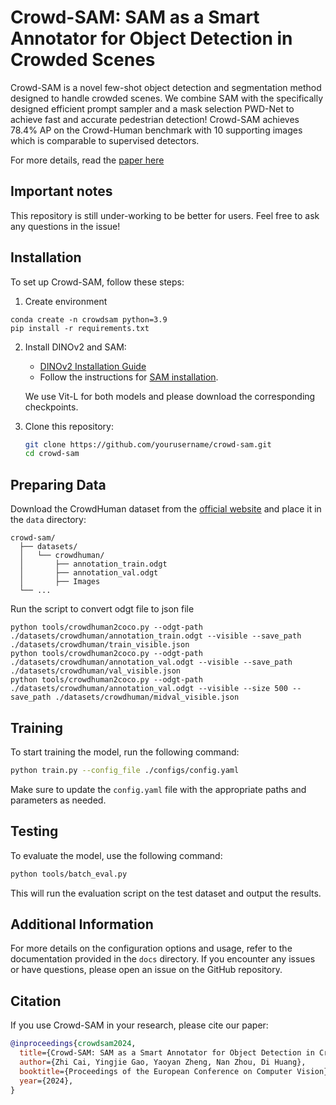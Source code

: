 
#  Crowd-SAM: SAM as a Smart Annotator for Object Detection in Crowded Scenes

Crowd-SAM is a novel few-shot object detection and segmentation method designed to handle crowded scenes. We combine SAM with the specifically designed efficient prompt  sampler and a mask selection PWD-Net to achieve fast and accurate pedestrian detection! Crowd-SAM achieves 78.4\% AP on the Crowd-Human benchmark with 10 supporting images which is comparable to supervised detectors. 

For more details, read the [paper here](https://arxiv.org/abs/2407.11464)

## Important notes
This repository is still under-working to be better for users. Feel free to ask any questions in the issue!
## Installation
To set up Crowd-SAM, follow these steps:
1. Create environment
```
conda create -n crowdsam python=3.9
pip install -r requirements.txt
```
2. Install DINOv2 and SAM:
   - [DINOv2 Installation Guide](https://github.com/facebookresearch/dinov2)
   - Follow the instructions for [SAM installation](https://github.com/facebookresearch/segment-anything).
     
   We use Vit-L for both models and please download the corresponding checkpoints.
3. Clone this repository:
   ```bash
   git clone https://github.com/yourusername/crowd-sam.git
   cd crowd-sam
   ```

## Preparing Data

Download the CrowdHuman dataset from the [official website](https://www.crowdhuman.org) and place it in the `data` directory:
```
crowd-sam/
  ├── datasets/
  │   └── crowdhuman/
  │       ├── annotation_train.odgt
  │       ├── annotation_val.odgt
  │       ├── Images
  └── ...
```

Run the script to convert odgt file to json file
```
python tools/crowdhuman2coco.py --odgt-path ./datasets/crowdhuman/annotation_train.odgt --visible --save_path ./datasets/crowdhuman/train_visible.json
python tools/crowdhuman2coco.py --odgt-path ./datasets/crowdhuman/annotation_val.odgt --visible --save_path ./datasets/crowdhuman/val_visible.json
python tools/crowdhuman2coco.py --odgt-path ./datasets/crowdhuman/annotation_val.odgt --visible --size 500 --save_path ./datasets/crowdhuman/midval_visible.json

```
## Training

To start training the model, run the following command:
```bash
python train.py --config_file ./configs/config.yaml
```
Make sure to update the `config.yaml` file with the appropriate paths and parameters as needed.

## Testing

To evaluate the model, use the following command:
```bash
python tools/batch_eval.py
```
This will run the evaluation script on the test dataset and output the results.


## Additional Information

For more details on the configuration options and usage, refer to the documentation provided in the `docs` directory. If you encounter any issues or have questions, please open an issue on the GitHub repository.

## Citation

If you use Crowd-SAM in your research, please cite our paper:
```bibtex
@inproceedings{crowdsam2024,
  title={Crowd-SAM: SAM as a Smart Annotator for Object Detection in Crowded Scenes},
  author={Zhi Cai, Yingjie Gao, Yaoyan Zheng, Nan Zhou, Di Huang},
  booktitle={Proceedings of the European Conference on Computer Vision},
  year={2024},
}
```
